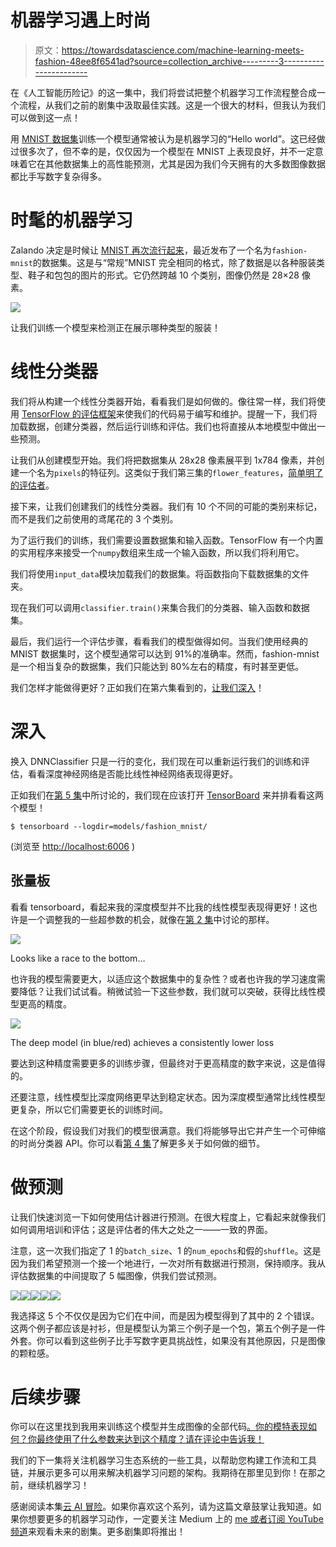 # 机器学习遇上时尚

> 原文：<https://towardsdatascience.com/machine-learning-meets-fashion-48ee8f6541ad?source=collection_archive---------3----------------------->

在《人工智能历险记》的这一集中，我们将尝试把整个机器学习工作流程整合成一个流程，从我们之前的剧集中汲取最佳实践。这是一个很大的材料，但我认为我们可以做到这一点！

用 [MNIST 数据集](http://yann.lecun.com/exdb/mnist/)训练一个模型通常被认为是机器学习的“Hello world”。这已经做过很多次了，但不幸的是，仅仅因为一个模型在 MNIST 上表现良好，并不一定意味着它在其他数据集上的高性能预测，尤其是因为我们今天拥有的大多数图像数据都比手写数字复杂得多。

# 时髦的机器学习

Zalando 决定是时候让 [MNIST 再次流行起来](https://github.com/zalandoresearch/fashion-mnist)，最近发布了一个名为`fashion-mnist`的数据集。这是与“常规”MNIST 完全相同的格式，除了数据是以各种服装类型、鞋子和包包的图片的形式。它仍然跨越 10 个类别，图像仍然是 28×28 像素。

![](img/3e0a69da576c12e64315258487702eaa.png)

让我们训练一个模型来检测正在展示哪种类型的服装！

# 线性分类器

我们将从构建一个线性分类器开始，看看我们是如何做的。像往常一样，我们将使用 [TensorFlow 的评估框架](https://www.tensorflow.org/extend/estimators)来使我们的代码易于编写和维护。提醒一下，我们将加载数据，创建分类器，然后运行训练和评估。我们也将直接从本地模型中做出一些预测。

让我们从创建模型开始。我们将把数据集从 28x28 像素展平到 1x784 像素，并创建一个名为`pixels`的特征列。这类似于我们第三集的`flower_features`，[简单明了的评估者](https://medium.com/towards-data-science/plain-and-simple-estimators-d8d3f4c185c1)。

接下来，让我们创建我们的线性分类器。我们有 10 个不同的可能的类别来标记，而不是我们之前使用的鸢尾花的 3 个类别。

为了运行我们的训练，我们需要设置数据集和输入函数。TensorFlow 有一个内置的实用程序来接受一个`numpy`数组来生成一个输入函数，所以我们将利用它。

我们将使用`input_data`模块加载我们的数据集。将函数指向下载数据集的文件夹。

现在我们可以调用`classifier.train()`来集合我们的分类器、输入函数和数据集。

最后，我们运行一个评估步骤，看看我们的模型做得如何。当我们使用经典的 MNIST 数据集时，这个模型通常可以达到 91%的准确率。然而，fashion-mnist 是一个相当复杂的数据集，我们只能达到 80%左右的精度，有时甚至更低。

我们怎样才能做得更好？正如我们在第六集看到的，[让我们深入](https://medium.com/towards-data-science/estimators-revisited-deep-neural-networks-311f38fe1986)！

# 深入

换入 DNNClassifier 只是一行的变化，我们现在可以重新运行我们的训练和评估，看看深度神经网络是否能比线性神经网络表现得更好。

正如我们在[第 5 集](https://medium.com/towards-data-science/visualizing-your-model-using-tensorboard-796ebb73e98d)中所讨论的，我们现在应该打开 [TensorBoard](https://www.tensorflow.org/get_started/summaries_and_tensorboard) 来并排看看这两个模型！

`$ tensorboard --logdir=models/fashion_mnist/`

(浏览至 [http://localhost:6006](http://localhost:6006) )

## 张量板

看看 tensorboard，看起来我的深度模型并不比我的线性模型表现得更好！这也许是一个调整我的一些超参数的机会，就像在[第 2 集](https://medium.com/towards-data-science/the-7-steps-of-machine-learning-2877d7e5548e)中讨论的那样。

![](img/cdbde8b20bbc553c502daa313d2e528e.png)

Looks like a race to the bottom…

也许我的模型需要更大，以适应这个数据集中的复杂性？或者也许我的学习速度需要降低？让我们试试看。稍微试验一下这些参数，我们就可以突破，获得比线性模型更高的精度。

![](img/ec6d64b7b1e7e57544dacba97ec141aa.png)

The deep model (in blue/red) achieves a consistently lower loss

要达到这种精度需要更多的训练步骤，但最终对于更高精度的数字来说，这是值得的。

还要注意，线性模型比深度网络更早达到稳定状态。因为深度模型通常比线性模型更复杂，所以它们需要更长的训练时间。

在这个阶段，假设我们对我们的模型很满意。我们将能够导出它并产生一个可伸缩的时尚分类器 API。你可以看[第 4 集](https://medium.com/@yufengg/serverless-predictions-at-scale-28ab77203a42)了解更多关于如何做的细节。

# 做预测

让我们快速浏览一下如何使用估计器进行预测。在很大程度上，它看起来就像我们如何调用培训和评估；这是评估者的伟大之处之一——一致的界面。

注意，这一次我们指定了 1 的`batch_size`、1 的`num_epochs`和假的`shuffle`。这是因为我们希望预测一个接一个地进行，一次对所有数据进行预测，保持顺序。我从评估数据集的中间提取了 5 幅图像，供我们尝试预测。

![](img/07d8fa0f61b4e4eec9e9e689493ee713.png)![](img/368a5f60704058ae1159edeea371a5c7.png)![](img/84baebf3520915c17e051f3c067982b9.png)![](img/f83119173c89c9b5b6b3ce6605ca8dc6.png)![](img/220c409cdaef9677d423ecd517c6c519.png)

我选择这 5 个不仅仅是因为它们在中间，而是因为模型得到了其中的 2 个错误。这两个例子都应该是衬衫，但是模型认为第三个例子是一个包，第五个例子是一件外套。你可以看到这些例子比手写数字更具挑战性，如果没有其他原因，只是图像的颗粒感。

# 后续步骤

你可以在这里找到我用来训练这个模型并生成图像的全部代码[。你的模特表现如何？你最终使用了什么参数来达到这个精度？请在评论中告诉我！](https://gist.github.com/yufengg/2b2fd4b81b72f0f9c7b710fa87077145)

我们的下一集将关注机器学习生态系统的一些工具，以帮助您构建工作流和工具链，并展示更多可以用来解决机器学习问题的架构。我期待在那里见到你！在那之前，继续机器学习！

感谢阅读本集[云 AI 冒险](https://goo.gl/UC5usG)。如果你喜欢这个系列，请为这篇文章鼓掌让我知道。如果你想要更多的机器学习动作，一定要关注 Medium 上的 [me 或者订阅 YouTube 频道](https://medium.com/@yufengg)来观看未来的剧集。更多剧集即将推出！